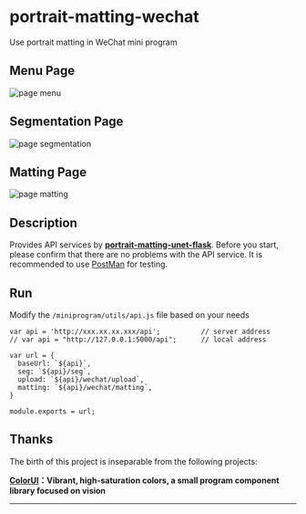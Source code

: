 # portrait-matting-wechat
Use portrait matting in WeChat mini program

## Menu Page
![page menu](https://user-images.githubusercontent.com/30276789/76142492-53ce7400-60a9-11ea-9e6c-fe1c0705f2ae.png)
## Segmentation Page
![page segmentation](https://user-images.githubusercontent.com/30276789/76142506-811b2200-60a9-11ea-9839-c1a3fc0190b4.png)
## Matting Page
![page matting](https://user-images.githubusercontent.com/30276789/76142567-e66f1300-60a9-11ea-9bba-81598ef74d0f.png)


## Description

Provides API services by [**portrait-matting-unet-flask**](https://github.com/leijue222/portrait-matting-unet-flask).
Before you start, please confirm that there are no problems with the API service. It is recommended to use [PostMan](https://www.postman.com/) for testing.


## Run
Modify the ``/miniprogram/utils/api.js`` file based on your needs

```
var api = 'http://xxx.xx.xx.xxx/api';          // server address
// var api = "http://127.0.0.1:5000/api";      // local address

var url = {
  baseUrl: `${api}`,
  seg: `${api}/seg`,                   
  upload: `${api}/wechat/upload`,      
  matting: `${api}/wechat/matting`,    
}

module.exports = url;
```

## Thanks

The birth of this project is inseparable from the following projects:

 **[ColorUI](https://github.com/weilanwl/ColorUI)：Vibrant, high-saturation colors, a small program component library focused on vision**

---

